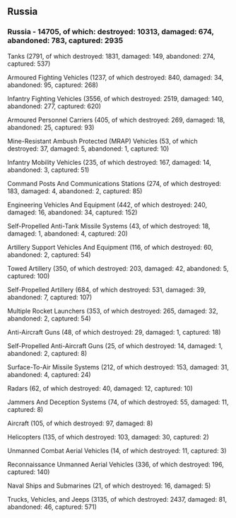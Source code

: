 
 
 ## Russia
 
 ### Russia - 14705, of which: destroyed: 10313, damaged: 674, abandoned: 783, captured: 2935

 

 

 Tanks (2791, of which destroyed: 1831, damaged: 149, abandoned: 274, captured: 537)

 Armoured Fighting Vehicles (1237, of which destroyed: 840, damaged: 34, abandoned: 95, captured: 268)

 Infantry Fighting Vehicles (3556, of which destroyed: 2519, damaged: 140, abandoned: 277, captured: 620)

 Armoured Personnel Carriers (405, of which destroyed: 269, damaged: 18, abandoned: 25, captured: 93)

 Mine-Resistant Ambush Protected (MRAP) Vehicles (53, of which destroyed: 37, damaged: 5, abandoned: 1, captured: 10)

 Infantry Mobility Vehicles (235, of which destroyed: 167, damaged: 14, abandoned: 3, captured: 51)

 Command Posts And Communications Stations (274, of which destroyed: 183, damaged: 4, abandoned: 2, captured: 85)

 Engineering Vehicles And Equipment (442, of which destroyed: 240, damaged: 16, abandoned: 34, captured: 152)

 Self-Propelled Anti-Tank Missile Systems (43, of which destroyed: 18, damaged: 1, abandoned: 4, captured: 20)

 Artillery Support Vehicles And Equipment (116, of which destroyed: 60, abandoned: 2, captured: 54)

 Towed Artillery (350, of which destroyed: 203, damaged: 42, abandoned: 5, captured: 100)

 Self-Propelled Artillery (684, of which destroyed: 531, damaged: 39, abandoned: 7, captured: 107)

 Multiple Rocket Launchers (353, of which destroyed: 265, damaged: 32, abandoned: 2, captured: 54)

 Anti-Aircraft Guns (48, of which destroyed: 29, damaged: 1, captured: 18)

 Self-Propelled Anti-Aircraft Guns (25, of which destroyed: 14, damaged: 1, abandoned: 2, captured: 8)

 Surface-To-Air Missile Systems (212, of which destroyed: 153, damaged: 31, abandoned: 4, captured: 24)

 Radars (62, of which destroyed: 40, damaged: 12, captured: 10)

 Jammers And Deception Systems (74, of which destroyed: 55, damaged: 11, captured: 8)

 Aircraft (105, of which destroyed: 97, damaged: 8)

 Helicopters (135, of which destroyed: 103, damaged: 30, captured: 2)

 Unmanned Combat Aerial Vehicles (14, of which destroyed: 11, captured: 3)

 Reconnaissance Unmanned Aerial Vehicles (336, of which destroyed: 196, captured: 140)

 Naval Ships and Submarines (21, of which destroyed: 16, damaged: 5)

 Trucks, Vehicles, and Jeeps (3135, of which destroyed: 2437, damaged: 81, abandoned: 46, captured: 571)

